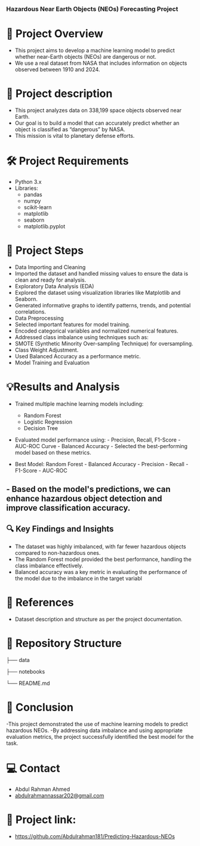 ### Hazardous Near Earth Objects (NEOs) Forecasting Project

# 🎯 Project Overview
  - This project aims to develop a machine learning model to predict whether near-Earth objects (NEOs) are dangerous or not.
  -  We use a real dataset from NASA that includes information on objects observed between 1910 and 2024.

# 📁 Project description
  - This project analyzes data on 338,199 space objects observed near Earth.
  - Our goal is to build a model that can accurately predict whether an object is classified as “dangerous” by NASA.
  -  This mission is vital to planetary defense efforts.

# 🛠️ Project Requirements
  - Python 3.x
  - Libraries:
    - pandas
    - numpy
    - scikit-learn
    - matplotlib
    - seaborn
    - matplotlib.pyplot

# 🧰 Project Steps
  - Data Importing and Cleaning
  - Imported the dataset and handled missing values to ensure the data is clean and ready for analysis.
  - Exploratory Data Analysis (EDA)
  - Explored the dataset using visualization libraries like Matplotlib and Seaborn.
  - Generated informative graphs to identify patterns, trends, and potential correlations.
  - Data Preprocessing
  - Selected important features for model training.
  - Encoded categorical variables and normalized numerical features.
  - Addressed class imbalance using techniques such as:
  - SMOTE (Synthetic Minority Over-sampling Technique) for oversampling.
  - Class Weight Adjustment.
  - Used Balanced Accuracy as a performance metric.
  - Model Training and Evaluation

# 💡Results and Analysis
  - Trained multiple machine learning models including:
    - Random Forest
    - Logistic Regression
    - Decision Tree 
  
   - Evaluated model performance using:
    - Precision, Recall, F1-Score
    - AUC-ROC Curve
    - Balanced Accuracy
    - Selected the best-performing model based on these metrics.

   - Best Model: Random Forest
    - Balanced Accuracy
    - Precision
    - Recall
    - F1-Score
    - AUC-ROC
     
## - Based on the model's predictions, we can enhance hazardous object detection and improve classification accuracy.

## 🔍 Key Findings and Insights
   - The dataset was highly imbalanced, with far fewer hazardous objects compared to non-hazardous ones.
   - The Random Forest model provided the best performance, handling the class imbalance effectively.
   - Balanced accuracy was a key metric in evaluating the performance of the model due to the imbalance in the target variabl

# 🔗 References
  - Dataset description and structure as per the project documentation.

# 📁 Repository Structure

├── data                       

├── notebooks   

└── README.md

# 🚀 Conclusion
  -This project demonstrated the use of machine learning models to predict hazardous NEOs.
  -By addressing data imbalance and using appropriate evaluation metrics, the project successfully identified the best model for the task.

# 💻 Contact
   - Abdul Rahman Ahmed 
   - abdulrahmannassar202@gmail.com

# 📌 Project link:
   - https://github.com/Abdulrahman181/Predicting-Hazardous-NEOs
